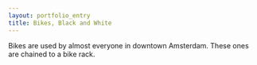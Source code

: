 ```yaml
---
layout: portfolio_entry
title: Bikes, Black and White
---
```

Bikes are used by almost everyone in downtown Amsterdam. These ones are chained to a bike rack.